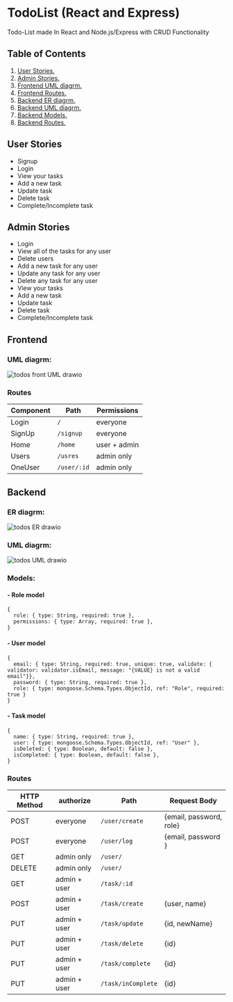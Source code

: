 # TodoList (React and Express)
Todo-List made In React and Node.js/Express with CRUD Functionality

## Table of Contents
1. [ User Stories. ](#userStor)
2. [ Admin Stories. ](#adminSto)
3. [ Frontend UML diagrm.](#frontUml)
4. [ Frontend Routes. ](#frontRoutes)
5. [ Backend ER diagrm.](#erb)
6. [ Backend UML diagrm.](#umlb)
7. [ Backend Models.  ](#backM)
8. [ Backend Routes.  ](#backR)




<a name="userStor"></a>
## User Stories
- Signup
- Login
- View your tasks
- Add a new task
- Update task
- Delete task
- Complete/Incomplete task

<a name="adminSto"></a>
## Admin Stories
- Login
- View all of the tasks for any user
- Delete users
- Add a new task for any user
- Update any task for any user
- Delete any task for any user
- View your tasks
- Add a new task
- Update task
- Delete task
- Complete/Incomplete task


## Frontend

<a name="frontUml"></a>
### UML diagrm:
![todos front UML drawio](https://user-images.githubusercontent.com/92247950/145228507-f4514d16-9471-4dbc-9f08-7216210da40a.png)


<a name="frontRoutes"></a>
### Routes
Component     |     Path      |  Permissions
------------- | -----------   | ------------
Login         | `/`           | everyone
SignUp        | `/signup`     | everyone
Home          | `/home`       | user + admin 
Users         | `/usres`      | admin only 
OneUser       | `/user/:id`   | admin only 

<a name="backM"></a>
## Backend

<a name="erb"></a>
### ER diagrm:
![todos ER drawio](https://user-images.githubusercontent.com/92247950/145214988-71c9bbc8-308c-4220-9f9f-da9cfc3cd89e.png)

<a name="umlb"></a>
### UML diagrm:
![todos UML drawio](https://user-images.githubusercontent.com/92247950/145215049-bf23d078-ff2b-4cd0-8dda-ed1fe79348a1.png)


### Models:
#### - Role model 
```
{
  role: { type: String, required: true },
  permissions: { type: Array, required: true },
}
```
#### - User model 
```
{
  email: { type: String, required: true, unique: true, validate: { validator: validator.isEmail, message: "{VALUE} is not a valid email"}},
  password: { type: String, required: true },
  role: { type: mongoose.Schema.Types.ObjectId, ref: "Role", required: true }
}
```
#### - Task model 
```
{
  name: { type: String, required: true },
  user: { type: mongoose.Schema.Types.ObjectId, ref: "User" },
  isDeleted: { type: Boolean, default: false },
  isCompleted: { type: Boolean, default: false },
}
```
<a name="backR"></a>
### Routes
HTTP Method   | authorize     |    Path           |  Request Body         
------------- | -----------   | ------------      |---------------------- 
POST          | everyone      |`/user/create`     |{email, password, role}
POST          | everyone      |`/user/log`        |{email, password }     
GET           | admin only    |`/user/`           |                       
DELETE        | admin only    |`/user/`           |                       
GET           | admin + user  |`/task/:id`        | 
POST          | admin + user  |`/task/create`     |{user, name}
PUT           | admin + user  |`/task/update`     |{id, newName}
PUT           | admin + user  |`/task/delete`     |{id}
PUT           | admin + user  |`/task/complete`   |{id}
PUT           | admin + user  |`/task/inComplete` |{id}

